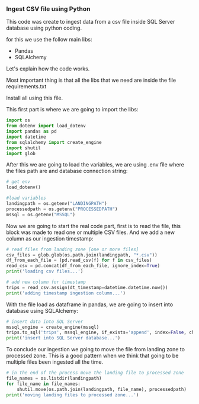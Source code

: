 ### Ingest CSV file using Python

This code was create to ingest data from a csv file inside SQL Server database using python coding.

for this we use the follow main libs:

* Pandas
* SQLAlchemy

Let's explain how the code works.

Most important thing is that all the libs that we need are inside the file requirements.txt

Install all using this file.

This first part is where we are going to import the libs:

```py
import os
from dotenv import load_dotenv
import pandas as pd
import datetime
from sqlalchemy import create_engine
import shutil
import glob

```

After this we are going to load the variables, we are using .env file where the files path are and database connection string:

```py
# get env
load_dotenv()

#load variables
landingpath = os.getenv("LANDINGPATH")
processedpath = os.getenv("PROCESSEDPATH")
mssql = os.getenv("MSSQL")
```
Now we are going to start the real code part, first is to read the file, this block was made to read one or multiple CSV files.
And we add a new column as our ingestion timestamp:
```py
# read files from landing zone [one or more files]
csv_files = glob.glob(os.path.join(landingpath, "*.csv"))
df_from_each_file = (pd.read_csv(f) for f in csv_files)
read_csv = pd.concat(df_from_each_file, ignore_index=True)
print('loading csv files...')

# add new column for timestamp
trips = read_csv.assign(dt_timestamp=datetime.datetime.now())
print('adding timestamp ingestion column...')

```

With the file load as dataframe in pandas, we are going to insert into database using SQLAlchemy:
```py
# insert data into SQL Server
mssql_engine = create_engine(mssql)
trips.to_sql('trips', mssql_engine, if_exists='append', index=False, chunksize=10)
print('insert into SQL Server database...')
```

To conclude our ingestion we going to move the file from landing zone to processed zone.
This is a good pattern when we think that going to be multiple files been ingested all the time.

```py
# in the end of the process move the landing file to processed zone
file_names = os.listdir(landingpath)
for file_name in file_names:
    shutil.move(os.path.join(landingpath, file_name), processedpath)
print('moving landing files to processed zone...')
```
